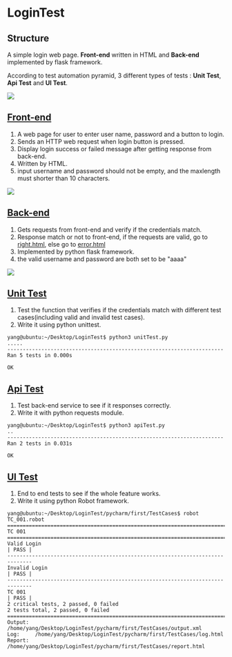# LoginTest

## Structure

A simple login web page. **Front-end** written in HTML and **Back-end** implemented by flask framework.

According to test automation pyramid, 3 different types of tests : **Unit Test**, **Api Test** and **UI Test**.

![](https://i.imgur.com/45JBCX0.png)


## [Front-end](https://github.com/TseJen1023/LoginTest/tree/master/templates)

1. A web page for user to enter user name, password and a button to login.
2. Sends an HTTP web request when login button is pressed.
3. Display login success or failed message after getting response from back-end.
4. Written by HTML.
5. input username and password should not be empty, and the maxlength must shorter than 10 characters.
 
![](https://i.imgur.com/OnUXTjz.png)


## [Back-end](https://github.com/TseJen1023/LoginTest/blob/master/app.py)
1. Gets requests from front-end and verify if the credentials match.
2. Response match or not to front-end, if the requests are valid, go to  [right.html](https://github.com/TseJen1023/LoginTest/blob/master/templates/right.html), else go to [error.html](https://github.com/TseJen1023/LoginTest/blob/master/templates/error.html)
3. Implemented by python flask framework.
4. the valid username and password are both set to be "aaaa"

![](https://i.imgur.com/pdLV8mS.png)



## [Unit Test](https://github.com/TseJen1023/LoginTest/blob/master/unitTest.py)
1. Test the function that verifies if the credentials match with different test cases(including valid and invalid test cases).
2. Write it using python unittest.
```python3=
yang@ubuntu:~/Desktop/LoginTest$ python3 unitTest.py 
.....
----------------------------------------------------------------------
Ran 5 tests in 0.000s

OK
```
## [Api Test](https://github.com/TseJen1023/LoginTest/blob/master/apiTest.py)
1. Test back-end service to see if it responses correctly.
2. Write it with python requests module.

```python3=
yang@ubuntu:~/Desktop/LoginTest$ python3 apiTest.py 
..
----------------------------------------------------------------------
Ran 2 tests in 0.031s

OK
```
## [UI Test](https://github.com/TseJen1023/LoginTest/blob/master/TC_001.robot)
 1. End to end tests to see if the whole feature works.
2. Write it using python Robot framework.
```python3=
yang@ubuntu:~/Desktop/LoginTest/pycharm/first/TestCases$ robot TC_001.robot
==============================================================================
TC 001                                                                        
==============================================================================
Valid Login                                                           | PASS |
------------------------------------------------------------------------------
Invalid Login                                                         | PASS |
------------------------------------------------------------------------------
TC 001                                                                | PASS |
2 critical tests, 2 passed, 0 failed
2 tests total, 2 passed, 0 failed
==============================================================================
Output:  /home/yang/Desktop/LoginTest/pycharm/first/TestCases/output.xml
Log:     /home/yang/Desktop/LoginTest/pycharm/first/TestCases/log.html
Report:  /home/yang/Desktop/LoginTest/pycharm/first/TestCases/report.html
```
